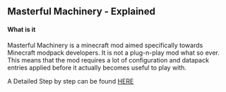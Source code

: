 ## Masterful Machinery - Explained

#### What is it 
Masterful Machinery is a minecraft mod aimed specifically towards Minecraft modpack developers.
It is not a plug-n-play mod what so ever. This means that the mod requires a lot of configuration and datapack entries applied before it actually becomes useful to play with.

A Detailed Step by step can be found [HERE](./mm118/step_by_step/)